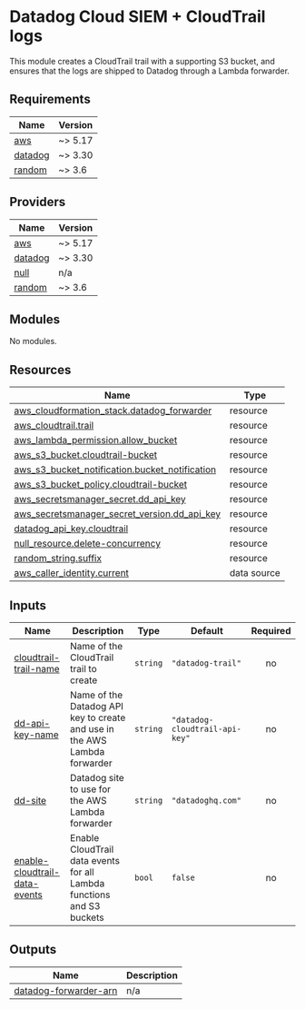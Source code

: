 # Datadog Cloud SIEM + CloudTrail logs

This module creates a CloudTrail trail with a supporting S3 bucket, and ensures that the logs are shipped to Datadog through a Lambda forwarder.

<!-- BEGIN_TF_DOCS -->
## Requirements

| Name | Version |
|------|---------|
| <a name="requirement_aws"></a> [aws](#requirement\_aws) | ~> 5.17 |
| <a name="requirement_datadog"></a> [datadog](#requirement\_datadog) | ~> 3.30 |
| <a name="requirement_random"></a> [random](#requirement\_random) | ~> 3.6 |

## Providers

| Name | Version |
|------|---------|
| <a name="provider_aws"></a> [aws](#provider\_aws) | ~> 5.17 |
| <a name="provider_datadog"></a> [datadog](#provider\_datadog) | ~> 3.30 |
| <a name="provider_null"></a> [null](#provider\_null) | n/a |
| <a name="provider_random"></a> [random](#provider\_random) | ~> 3.6 |

## Modules

No modules.

## Resources

| Name | Type |
|------|------|
| [aws_cloudformation_stack.datadog_forwarder](https://registry.terraform.io/providers/hashicorp/aws/latest/docs/resources/cloudformation_stack) | resource |
| [aws_cloudtrail.trail](https://registry.terraform.io/providers/hashicorp/aws/latest/docs/resources/cloudtrail) | resource |
| [aws_lambda_permission.allow_bucket](https://registry.terraform.io/providers/hashicorp/aws/latest/docs/resources/lambda_permission) | resource |
| [aws_s3_bucket.cloudtrail-bucket](https://registry.terraform.io/providers/hashicorp/aws/latest/docs/resources/s3_bucket) | resource |
| [aws_s3_bucket_notification.bucket_notification](https://registry.terraform.io/providers/hashicorp/aws/latest/docs/resources/s3_bucket_notification) | resource |
| [aws_s3_bucket_policy.cloudtrail-bucket](https://registry.terraform.io/providers/hashicorp/aws/latest/docs/resources/s3_bucket_policy) | resource |
| [aws_secretsmanager_secret.dd_api_key](https://registry.terraform.io/providers/hashicorp/aws/latest/docs/resources/secretsmanager_secret) | resource |
| [aws_secretsmanager_secret_version.dd_api_key](https://registry.terraform.io/providers/hashicorp/aws/latest/docs/resources/secretsmanager_secret_version) | resource |
| [datadog_api_key.cloudtrail](https://registry.terraform.io/providers/DataDog/datadog/latest/docs/resources/api_key) | resource |
| [null_resource.delete-concurrency](https://registry.terraform.io/providers/hashicorp/null/latest/docs/resources/resource) | resource |
| [random_string.suffix](https://registry.terraform.io/providers/hashicorp/random/latest/docs/resources/string) | resource |
| [aws_caller_identity.current](https://registry.terraform.io/providers/hashicorp/aws/latest/docs/data-sources/caller_identity) | data source |

## Inputs

| Name | Description | Type | Default | Required |
|------|-------------|------|---------|:--------:|
| <a name="input_cloudtrail-trail-name"></a> [cloudtrail-trail-name](#input\_cloudtrail-trail-name) | Name of the CloudTrail trail to create | `string` | `"datadog-trail"` | no |
| <a name="input_dd-api-key-name"></a> [dd-api-key-name](#input\_dd-api-key-name) | Name of the Datadog API key to create and use in the AWS Lambda forwarder | `string` | `"datadog-cloudtrail-api-key"` | no |
| <a name="input_dd-site"></a> [dd-site](#input\_dd-site) | Datadog site to use for the AWS Lambda forwarder | `string` | `"datadoghq.com"` | no |
| <a name="input_enable-cloudtrail-data-events"></a> [enable-cloudtrail-data-events](#input\_enable-cloudtrail-data-events) | Enable CloudTrail data events for all Lambda functions and S3 buckets | `bool` | `false` | no |

## Outputs

| Name | Description |
|------|-------------|
| <a name="output_datadog-forwarder-arn"></a> [datadog-forwarder-arn](#output\_datadog-forwarder-arn) | n/a |
<!-- END_TF_DOCS -->